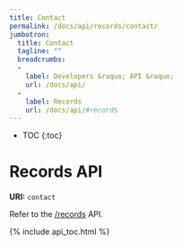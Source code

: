 ```yaml
---
title: Contact
permalink: /docs/api/records/contact/
jumbotron:
  title: Contact
  tagline: ""
  breadcrumbs:
  -
    label: Developers &raquo; API &raquo;
    url: /docs/api/
  -
    label: Records
    url: /docs/api/#records
---
```


* TOC
{:toc}

# Records API

**URI:** `contact`

Refer to the [/records](/docs/api/modules/records/) API.

{% include api_toc.html %}
